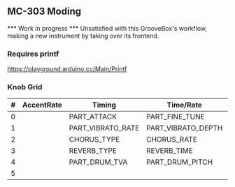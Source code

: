 ## MC-303 Moding ##
*** Work in progress ***
Unsatisfied with this GrooveBox's workflow, making a new instrument by taking over its frontend.

### Requires printf ###
https://playground.arduino.cc/Main/Printf


### Knob Grid ###


|#|AccentRate|Timing|Time/Rate|LFO|Cutoff|Resonance|Envelope|
|---|     ---|   ---|      ---|---|   ---|      ---|     ---|
|0||PART_ATTACK|PART_FINE_TUNE|PART_COARSE_TUNE|PART_CUTOFF|PART_RESONANCE|PART_RELEASE|
|1|   |PART_VIBRATO_RATE|PART_VIBRATO_DEPTH|PART_VIBRATO_DELAY|PART_MODULATION|PART_PAN|PART_VOLUME|
|2|   |CHORUS_TYPE|CHORUS_RATE|CHORUS_FEEDBACK|PORTAMENTO_TIME|PART_DECAY|PART_CHORUS_DEPTH|
|3|   |REVERB_TYPE|REVERB_TIME|REVERB_FEEDBACK|   |   |PART_REVERB_DEPTH|
|4||PART_DRUM_TVA|PART_DRUM_PITCH|PART_DRUM_REVERB|PART_DRUM_CHORUS|PART_DRUm_PAN|PART_VOLUME|
|5|   |   |   |   |   |   |
